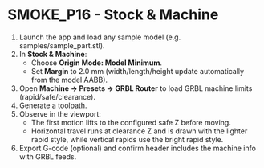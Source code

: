 ﻿# SMOKE_P16 - Stock & Machine

1. Launch the app and load any sample model (e.g. samples/sample_part.stl).
2. In **Stock & Machine**:
   - Choose **Origin Mode: Model Minimum**.
   - Set **Margin** to 2.0 mm (width/length/height update automatically from the model AABB).
3. Open **Machine -> Presets -> GRBL Router** to load GRBL machine limits (rapid/safe/clearance).
4. Generate a toolpath.
5. Observe in the viewport:
   - The first motion lifts to the configured safe Z before moving.
   - Horizontal travel runs at clearance Z and is drawn with the lighter rapid style, while vertical rapids use the bright rapid style.
6. Export G-code (optional) and confirm header includes the machine info with GRBL feeds.

